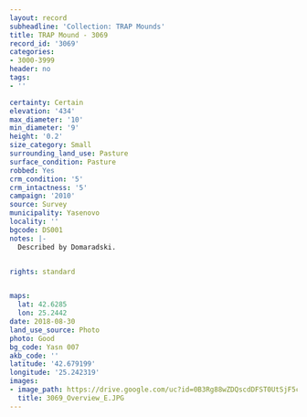 ```yaml
---
layout: record
subheadline: 'Collection: TRAP Mounds'
title: TRAP Mound - 3069
record_id: '3069'
categories:
- 3000-3999
header: no
tags:
- ''

certainty: Certain
elevation: '434'
max_diameter: '10'
min_diameter: '9'
height: '0.2'
size_category: Small
surrounding_land_use: Pasture
surface_condition: Pasture
robbed: Yes
crm_condition: '5'
crm_intactness: '5'
campaign: '2010'
source: Survey
municipality: Yasenovo
locality: ''
bgcode: DS001
notes: |-
  Described by Domaradski.


rights: standard


maps:
  lat: 42.6285
  lon: 25.2442
date: 2018-08-30
land_use_source: Photo
photo: Good
bg_code: Yasn 007
akb_code: ''
latitude: '42.679199'
longitude: '25.242319'
images:
- image_path: https://drive.google.com/uc?id=0B3Rg88wZDQscdDFST0UtSjF5cG8
  title: 3069_Overview_E.JPG
---
```

